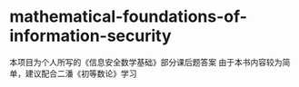 # mathematical-foundations-of-information-security
本项目为个人所写的《信息安全数学基础》部分课后题答案
由于本书内容较为简单，建议配合二潘《初等数论》学习
